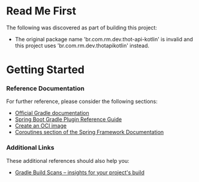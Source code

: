 # Read Me First
The following was discovered as part of building this project:

* The original package name 'br.com.rm.dev.thot-api-kotlin' is invalid and this project uses 'br.com.rm.dev.thotapikotlin' instead.

# Getting Started

### Reference Documentation
For further reference, please consider the following sections:

* [Official Gradle documentation](https://docs.gradle.org)
* [Spring Boot Gradle Plugin Reference Guide](https://docs.spring.io/spring-boot/docs/2.3.5.RELEASE/gradle-plugin/reference/html/)
* [Create an OCI image](https://docs.spring.io/spring-boot/docs/2.3.5.RELEASE/gradle-plugin/reference/html/#build-image)
* [Coroutines section of the Spring Framework Documentation](https://docs.spring.io/spring/docs/5.2.10.RELEASE/spring-framework-reference/languages.html#coroutines)

### Additional Links
These additional references should also help you:

* [Gradle Build Scans – insights for your project's build](https://scans.gradle.com#gradle)

